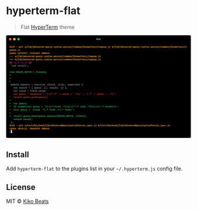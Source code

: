 # hyperterm-flat

> Flat [HyperTerm](https://hyperterm.org) theme

![](screenshot.png)

## Install

Add `hyperterm-flat` to the plugins list in your `~/.hyperterm.js` config file.

## License

MIT © [Kiko Beats](https://kikobeats.com)
